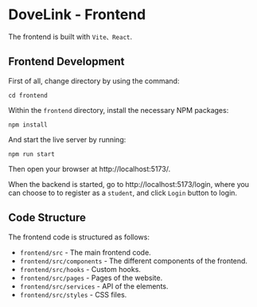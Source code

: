 # DoveLink - Frontend

The frontend is built with `Vite、React`.

## Frontend Development

First of all, change directory by using the command:

```
cd frontend
```

Within the `frontend` directory, install the necessary NPM packages:

```
npm install
```

And start the live server by running:

```
npm run start
```

Then open your browser at http://localhost:5173/.

When the backend is started, go to http://localhost:5173/login, where you can choose to to register as a `student`, and click `Login` button to login.

## Code Structure

The frontend code is structured as follows:

- `frontend/src` - The main frontend code.
- `frontend/src/components` - The different components of the frontend.
- `frontend/src/hooks` - Custom hooks.
- `frontend/src/pages` - Pages of the website.
- `frontend/src/services` - API of the elements.
- `frontend/src/styles` - CSS files.